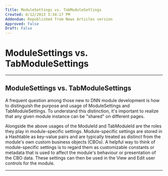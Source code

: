 ```yaml
---
Title: ModuleSettings vs. TabModuleSettings
Created: 8/12/2013 3:34:17 PM
Addendum: Republished from News Articles version
Approved: False
Draft: False
---
```

# ModuleSettings vs. TabModuleSettings

---

## ModuleSettings vs. TabModuleSettings


A frequent question among those new to DNN module development is how to distinguish the purpose and usage of ModuleSettings and TabModuleSettings. To understand this distinction, it's important to realize that any given module instance can be "shared" on different pages.

 



 



 



 

Alongside the above usages of the ModuleId and TabModuleId are the roles they play in module-specific settings. Module-specific settings are stored in a Hashtable as key-value pairs and are typically treated as distinct from the module's own custom business objects (CBOs). A helpful way to think of module-specific settings is to regard them as customizable constants or metadata that is used to affect the module's behaviour or presentation of the CBO data. These settings can then be used in the View and Edit user controls for the module.



---

